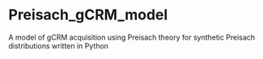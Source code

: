 # Preisach_gCRM_model
A model of gCRM acquisition using Preisach theory for synthetic Preisach distributions written in Python 
